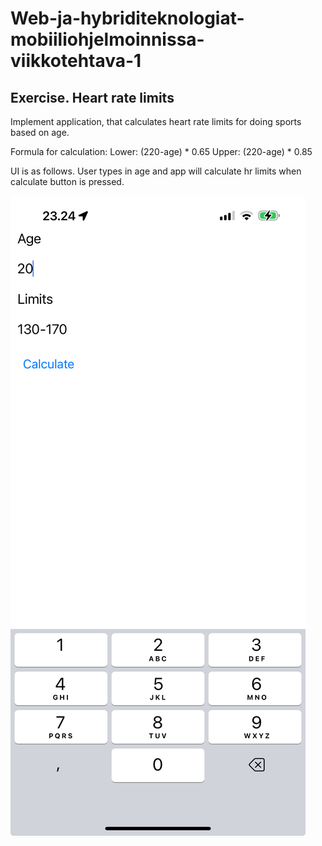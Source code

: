 
# Web-ja-hybriditeknologiat-mobiiliohjelmoinnissa-viikkotehtava-1

## Exercise. Heart rate limits

Implement application, that calculates heart rate limits for doing sports based on age. 

Formula for calculation:
Lower: (220-age) * 0.65
Upper: (220-age) * 0.85


UI is as follows. User types in age and app will calculate hr limits when calculate button is pressed.

<img src="IMG_C699D919E75D-1.jpeg" alt="User Interface"/>

